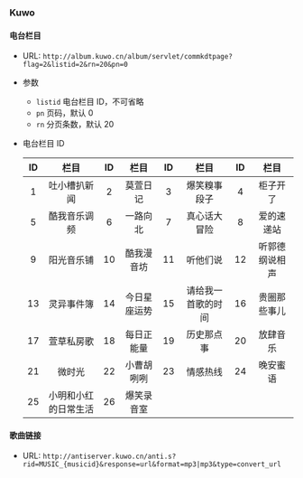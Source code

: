 ### Kuwo

#### 电台栏目
  - URL: `http://album.kuwo.cn/album/servlet/commkdtpage?flag=2&listid=2&rn=20&pn=0`
  - 参数
    - `listid` 电台栏目 ID，不可省略
    - `pn` 页码，默认 0
    - `rn` 分页条数，默认 20

  - 电台栏目 ID

    |ID|栏目|ID|栏目|ID|栏目|ID|栏目|
    |:---:|:---:|:---:|:---:|:---:|:---:|:---:|:---:|
    |1|吐小槽扒新闻|2|莫萱日记|3|爆笑糗事段子|4|柜子开了|
    |5|酷我音乐调频|6|一路向北|7|真心话大冒险|8|爱的速递站|
    |9|阳光音乐铺|10|酷我漫音坊|11|听他们说|12|听郭德纲说相声|
    |13|灵异事件簿|14|今日星座运势|15|请给我一首歌的时间|16|贵圈那些事儿|
    |17|萱草私房歌|18|每日正能量|19|历史那点事|20|放肆音乐|
    |21|微时光|22|小曹胡咧咧|23|情感热线|24|晚安蜜语|
    |25|小明和小红的日常生活|26|爆笑录音室|

#### 歌曲链接
  - URL: `http://antiserver.kuwo.cn/anti.s?rid=MUSIC_{musicid}&response=url&format=mp3|mp3&type=convert_url`
